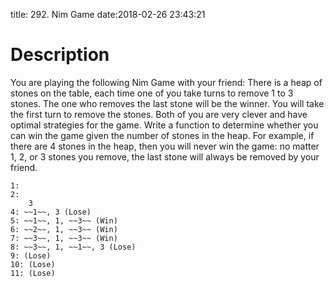 title: 292. Nim Game
date:2018-02-26 23:43:21

# Description
You are playing the following Nim Game with your friend: There is a heap of stones on the table, each time one of you take turns to remove 1 to 3 stones. The one who removes the last stone will be the winner. You will take the first turn to remove the stones.
Both of you are very clever and have optimal strategies for the game. Write a function to determine whether you can win the game given the number of stones in the heap.
For example, if there are 4 stones in the heap, then you will never win the game: no matter 1, 2, or 3 stones you remove, the last stone will always be removed by your friend.

```
1:
2:
    3
4: ~~1~~, 3 (Lose)
5: ~~1~~, 1, ~~3~~ (Win)
6: ~~2~~, 1, ~~3~~ (Win)
7: ~~3~~, 1, ~~3~~ (Win)
8: ~~3~~, 1, ~~1~~, 3 (Lose)
9: (Lose)
10: (Lose)
11: (Lose)
```